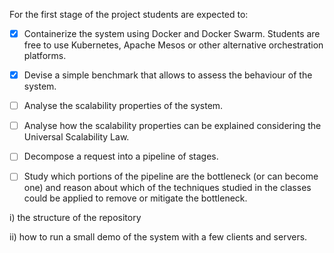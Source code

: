 For the first stage of the project students are expected to:

- [x] Containerize the system using Docker and Docker Swarm. Students are free to
use Kubernetes, Apache Mesos or other alternative orchestration platforms.
- [x] Devise a simple benchmark that allows to assess the behaviour of the system.

- [ ] Analyse the scalability properties of the system.
- [ ] Analyse how the scalability properties can be explained considering the
Universal Scalability Law.

- [ ] Decompose a request into a pipeline of stages.
- [ ] Study which portions of the pipeline are the bottleneck (or can become one) and
reason about which of the techniques studied in the classes could be applied
to remove or mitigate the bottleneck.

i) the structure of the repository


ii) how to run a small demo of the system with a few clients and
servers.